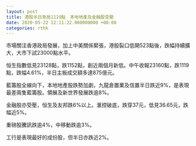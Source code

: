 ```yaml
---
layout: post
title: 港股半日急挫1119點　本地地產及金融股受壓
date: 2020-05-22 12:11:22.000000000 +08:00
categories: rthk
---
```


市場關注香港政局發展，加上中美關係緊張，港股裂口低開523點後，跌幅持續擴大，大市下試23000點水平。

恒生指數低見23128點，跌1152點，創近兩個月新低。中午收報23160點，跌1119點，跌幅4.61%，半日主板成交額多達875億元。

藍籌股全線向下，本地地產股跌勢加劇，九龍倉置業及信置半日跌近9%，是表現最差兩隻藍籌股。領展及新世界發展跌逾8%。

金融股亦受壓，恒生及友邦跌6%以上。滙控破底，跌穿37元，低見36.65元，跌幅近5%。

重磅股騰訊跌逾4%，中移動跌逾3%。

工行是表現最好的成份股，但半日亦跌近2%。
